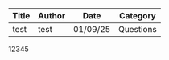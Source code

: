 | Title       | Author       | Date     | Category     |
|-------------|--------------|----------|--------------|
| test  | test  | 01/09/25 | Questions |

12345
